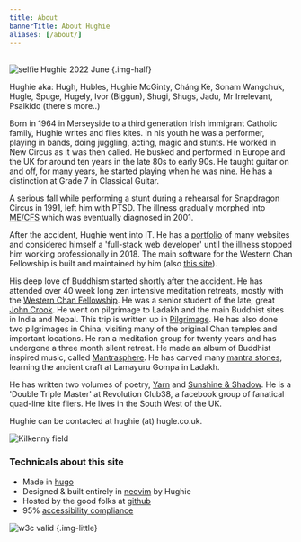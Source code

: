 ```yaml
---
title: About
bannerTitle: About Hughie
aliases: [/about/]
---
```


&nbsp;    
![selfie Hughie 2022 June](/images/faves/selfie202207.jpg) 
{.img-half}

Hughie aka:  Hugh, Hubles, Hughie McGinty, Cháng Kè, Sonam Wangchuk, Hugle,
Spuge, Hugely, Ivor (Biggun), Shugi, Shugs, Jadu, Mr Irrelevant, Psaikido
(there's more..)  


Born in 1964 in Merseyside to a third generation Irish immigrant Catholic
family, Hughie writes and flies kites. In his youth he was a performer, playing
in bands, doing juggling, acting, magic and stunts. He worked in New Circus as
it was then called. He busked and performed in Europe and the UK for around ten
years in the late 80s to early 90s. He taught guitar on and off, for many
years, he started playing when he was nine. He has a distinction at Grade 7 in
Classical Guitar.

A serious fall while performing a stunt during a rehearsal for Snapdragon
Circus in 1991, left him with PTSD. The illness gradually morphed into [ME/CFS](https://batemanhornecenter.org/wp-content/uploads/filebase/education/top_resources/ER-and-Urgent-Care-Considerations-for-MECFS-1.19.22-005.pdfhttps://batemanhornecenter.org/wp-content/uploads/filebase/education/top_resources/ER-and-Urgent-Care-Considerations-for-MECFS-1.19.22-005.pdf)
which was eventually diagnosed in 2001. 

After the accident, Hughie went into IT. He has a
[portfolio](/gallery/portfolio/) of many websites and considered himself
a 'full-stack web developer' until the illness stopped him working
professionally in 2018. The main software for the Western Chan Fellowship is
built and maintained by him (also [this site](#technicals-about-this-site)). 

His deep love of Buddhism started shortly after the accident. He has attended
over 40 week long zen intensive meditation retreats, mostly with the [Western
Chan Fellowship](https://westernchanfellowship.org). He was a senior student of
the late, great [John
Crook](https://en.wikipedia.org/wiki/John_Crook_(ethologist)). He went on
pilgrimage to Ladakh and the main Buddhist sites in India and Nepal. This trip
is written up in [Pilgrimage](/prose/pilgrimage/010-leaving/). He has also done two pilgrimages in
China, visiting many of the original Chan temples and important locations. He
ran a meditation group for twenty years and has undergone a three month silent
retreat. He made an album of Buddhist inspired music, called
[Mantrasphere](/mantrasphere/). He has carved many [mantra
stones](/gallery/stones/), learning the ancient craft at Lamayuru Gompa
in Ladakh. 

He has written two volumes of poetry, [Yarn](/yarn/) and [Sunshine &
Shadow](/sun/). He is a 'Double Triple Master' at Revolution Club38, a facebook
group of fanatical quad-line kite fliers. He lives in the South West of the UK.

Hughie can be contacted at hughie (at) hugle.co.uk.

![Kilkenny field](/images/kites/kilkenny-hc-2022-07-m14.jpg)

### Technicals about this site
- Made in [hugo](https://gohugo.io)
- Designed & built entirely in [neovim](https://neovim.io/) by Hughie
- Hosted by the good folks at [github](https://github.com/psaikido/hugle)
- 95% [accessibility compliance](https://www.accessibilitychecker.org/audit/?website=https%3A%2F%2Fhugle.co.uk&flag=eu) 


![w3c valid](/images/site/vcss.gif)
{.img-little}
